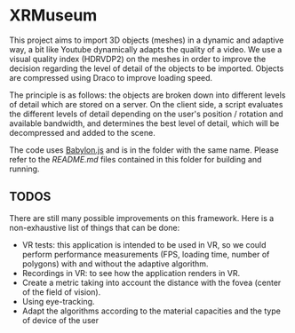 # XRMuseum

This project aims to import 3D objects (meshes) in a dynamic and adaptive way, a bit like Youtube dynamically adapts the quality of a video. We use a visual quality index (HDRVDP2) on the meshes in order to improve the decision regarding the level of detail of the objects to be imported. Objects are compressed using Draco to improve loading speed.

The principle is as follows: the objects are broken down into different levels of detail which are stored on a server. On the client side, a script evaluates the different levels of detail depending on the user's position / rotation and available bandwidth, and determines the best level of detail, which will be decompressed and added to the scene.

The code uses [Babylon.js](https://www.babylonjs.com) and is in the folder with the same name. Please refer to the *README.md* files contained in this folder for building and running.

## TODOS

There are still many possible improvements on this framework. Here is a non-exhaustive list of things that can be done:

  - VR tests: this application is intended to be used in VR, so we could perform performance measurements (FPS, loading time, number of polygons) with and without the adaptive algorithm.
  - Recordings in VR: to see how the application renders in VR.
  - Create a metric taking into account the distance with the fovea (center of the field of vision).
  - Using eye-tracking.
  - Adapt the algorithms according to the material capacities and the type of device of the user